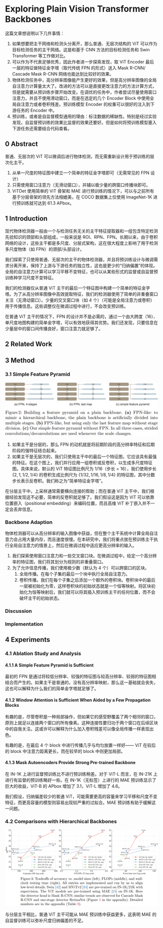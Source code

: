 # Exploring Plain Vision Transformer Backbones

这篇文章想说明以下几件事情：

1. 如果想要把主干网络和检测头分离开，那么普通、无层次结构的 ViT 可以作为目标检测任务的主干网络。这是和基于 CNN 方法的目标检测任务和 Swin Transformer 等工作做对比。
2. 可以作为不代表足够优秀，因此作者进一步探索发现，取 ViT Encoder 最后一层的特征做特征金字塔（取代传统 FPN 的形式）送入 Mask R-CNN/ Cascade Mask R-CNN 网络也能达到比较好的效果。
3. 物体检测任务中，高分辨率图像能产生更好的效果，但是高分辨率图像的全局自注意力计算量太大了。改进的方法可以是直接更改注意力的方法计算方式，但是就需要从预训练步骤开始改变。在调优的任务中，作者尝试尽量使用窗口注意力，并且不使用滑动窗口，而是在选定的几个 Encoder Block 中使用全局自注意力或者卷积残差。预训练模型 Encoder 的权重可以很好的注入到下游任务的 Encoder 中。
4. 预训练，或者是自监督模型通用的理由：标注数据的稀缺性。特别是经过实验发现，自监督预训练的效果比监督的效果还要好。但是如何将预训练模型塞入下游任务还需要结合代码查看。

## 0 Abstract

普通、无层次的 ViT 可以微调后进行物体检测，而无需重新设计用于预训练的层次化主干。
1. 从单一尺度的特征图中建立一个简单的特征金字塔即可（无需常见的 FPN 设计）
2. 只需使用窗口注意力（无滑动窗口），并辅以极少量的跨窗口传播块即可。
3. ViTDet 使用简单的 ViT 骨架和 MAE 进行预训练的情况下，可以与之前所有基于分层骨架的领先方法相媲美，在 COCO 数据集上仅使用 ImageNet-1K 进行预训练就可达到 61.3 APbox。

## 1 Introduction

现代物体检测器一般由一个与检测任务无关的主干特征提取器和一组包含特定检测先验知识的颈部和头部组成，一般来说是 ROI、RPN、FPN。长期以来，由于卷积网络的设计，这些主干都是多尺度、分层式架构，这在很大程度上影响了用于检测多尺度物体（如 FPN）的颈部/头部设计。

我们探索了只使用普通、无层次的主干的物体检测器，并且将预训练设计与微调需求分离开来，保持了上游与下游任务的独立性，这也是更少的“归纳偏置”的体现。全局的自注意力计算可以学习平移不变特征，也可以从某些形式的监督或自监督预训练种学习尺度不变特征。

我们的检测器仅从普通 ViT 主干的最后一个特征图中构建一个简单的特征金字塔。为了从高分辨率图像中高效提取特征，我们的检测器使用了简单的非重叠窗口关注（无滑动窗口）。少量的交叉窗口块（如 4 个）（可能是全局注意力或卷积）用于传播信息。这些调整仅在微调过程中进行，不会改变预训练。

在普通 ViT 主干的情况下，FPN 的设计并不是必需的，通过一个由大跨度（16）、单尺度地图构建的简单金字塔，可以有效地获得其优势。我们还发现，只要信息在少量层中的窗口间传播良好，窗口注意力就足够了。

## 2 Related Work

## 3 Method

### 3.1 Simple Feature Pyramid

![](images/fpn.png)

1. 如果主干是分层的，那么 FPN 的动机就是将前期阶段的高分辨率特征和后期阶段的强特征结合起来。
2. 如果主干是无层次的，我们只使用主干中的最后一个特征图，它应该具有最强的特征。在这个图上，我们并行应用一组卷积或反卷积，以生成多尺度特征图。具体来说，默认的 ViT 特征图比例尺为 $1/16$（步长 = 16），我们使用步长 $\{2, 1, 1/2, 1/4\}$ 的卷积生成比例尺为 $\{1/32, 1/16, 1/8, 1/4\}$ 的特征图，其中分数步长表示反卷积。我们称之为“简单特征金字塔”。

在分层主干中，上采样通常需要横向连接的帮助；而在普通 ViT 主干中，我们根据经验发现这不必要，简单的反卷积就足够了。我们假设这是因为 ViT 可以依靠位置嵌入（positional embedding）来编码位置，而且高维 ViT 补丁嵌入并不一定会丢弃信息。

### Backbone Adaption

物体检测器可以从高分辨率的输入图像中获益，但在整个主干系统中计算全局自注意力会占用大量内存，而且速度很慢。在本研究中，我们将重点放在预训练主干执行全局自注意力的情景上，然后在微调过程中适应更高分辨率的输入。

1. 我们探索使用窗口注意力和一些交叉窗口块。在微调过程中，给定一个高分辨率的特征图，我们将其划分为规则的非重叠窗口。
2. 为了允许信息传播，我们使用极少数（默认为 4 个）可以跨窗口的区块。
	1. 全局传播。在每个子集的最后一个块中执行全局自注意力。
	2. 卷积传播。我们在每个子集之后添加一个额外的卷积块。卷积块中的最后一层被初始化为零，这样卷积块的初始状态就是一个恒等映射。将区块初始化为恒等映射后，我们就可以将其插入预训练主干的任何位置，而不会破坏主干的初始状态。

### Discussion

### Implementation

## 4 Experiments

### 4.1 Ablation Study and Analysis

#### 4.1.1 A Simple Feature Pyramid is Sufficient

最初的 FPN 是通过将较低分辨率、较强的特征图与较高分辨率、较弱的特征图相结合而产生的。如果主干是普通的，没有高分辨率映射，那么这一基础就会丧失，这也可以解释为什么我们的简单金字塔就足够了。

#### 4.1.2 Window Attention is Sufficient When Aided by a Few Propagation Blocks

有趣的是，尽管卷积是一种局部操作，但如果它的感受野覆盖了两个相邻的窗口，原则上就足以连接两个窗口的所有像素。这种连接性要归功于两个窗口在后续区块中的自我关注。这或许可以解释为什么加入卷积残差可以像全局传播一样表现出色。

有趣的是，在最后 4 个 block 中进行传播几乎与均匀放置一样好—— ViT 在较后的 block 中注意力距离更长，而在较早的 block 中则更加局部。

#### 4.1.3 Mask Autoencoders Provide Strong Pre-trained Backbone

在 IN-1K 上进行监督预训练比不进行预训练稍差。对于 ViT-L 而言，在 IN-21K 上进行有监督的预训练略好一些。在 IN-1K（无标签）上进行的 MAE 预训练显示了巨大的收益，ViT-B 的 APbox 增加了 3.1，ViT-L 增加了 4.6。

我们假设，归纳偏差较少的普通 ViT，可能需要更高的容量来学习平移和尺度不变特征，而更高容量的模型则容易出现较严重的过拟合。MAE 预训练有助于缓解这一问题。

### 4.2 Comparisons with Hierarchical Backbones

![](images/vitdet-comparisons.png)

与分层主干相比，普通 ViT 主干可能从 MAE 预训练中获益更多，这表明 MAE 的自监督训练可以弥补尺度归纳偏差的不足。
